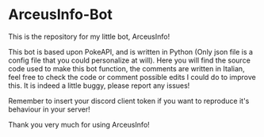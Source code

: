 # ArceusInfo-Bot
This is the repository for my little bot, ArceusInfo!

This bot is based upon PokeAPI, and is written in Python (Only json file is a config file that you could personalize at will).
Here you will find the source code used to make this bot function, the comments are written in Italian,
feel free to check the code or comment possible edits I could do to improve this.
It is indeed a little buggy, please report any issues!

Remember to insert your discord client token if you want to reproduce it's behaviour in your server!

Thank you very much for using ArceusInfo!
